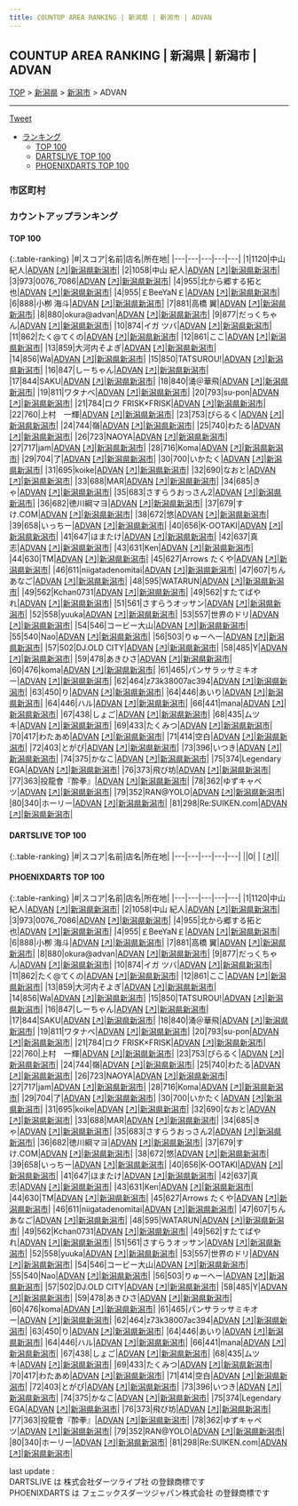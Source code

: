 ```yaml
---
title: COUNTUP AREA RANKING | 新潟県 | 新潟市 | ADVAN
---
```

## COUNTUP AREA RANKING | 新潟県 | 新潟市 | ADVAN

[TOP](/darts/rank/) > [新潟県](/darts/rank/新潟県/) > [新潟市](/darts/rank/新潟県/新潟市/) > ADVAN

___

<a href="https://twitter.com/share?ref_src=twsrc%5Etfw" data-text="COUNTUP AREA RANKING | 新潟県新潟市ADVAN" class="twitter-share-button" data-hashtags="DARTSLIVE,PHOENIXDARTS,darts,ダーツ" data-show-count="false">Tweet</a>

* [ランキング](#カウントアップランキング)
    * [TOP 100](#top-100)
    * [DARTSLIVE TOP 100](#dartslive-top-100)
    * [PHOENIXDARTS TOP 100](#phoenixdarts-top-100)

### 市区町村

<ul>

</ul>

### カウントアップランキング

#### TOP 100



{:.table-ranking}
|#|スコア|名前|店名|所在地|
|---|---|---|---|---|
|1|1120|<span class="rank-name-pd">中山　紀人</span>|<a href="/darts/rank/shops/83008.html">ADVAN</a> <a href="https://vs.phoenixdarts.com/jp/shop/shopDetailInfo/s_83008?s_seq=83008">[↗]</a>|<a href="/darts/rank/新潟県/新潟市">新潟県新潟市</a>|
|2|1058|<span class="rank-name-pd">中山 紀人</span>|<a href="/darts/rank/shops/83008.html">ADVAN</a> <a href="https://vs.phoenixdarts.com/jp/shop/shopDetailInfo/s_83008?s_seq=83008">[↗]</a>|<a href="/darts/rank/新潟県/新潟市">新潟県新潟市</a>|
|3|973|<span class="rank-name-pd">0076_7086</span>|<a href="/darts/rank/shops/83008.html">ADVAN</a> <a href="https://vs.phoenixdarts.com/jp/shop/shopDetailInfo/s_83008?s_seq=83008">[↗]</a>|<a href="/darts/rank/新潟県/新潟市">新潟県新潟市</a>|
|4|955|<span class="rank-name-pd">北から郷する拓と也</span>|<a href="/darts/rank/shops/83008.html">ADVAN</a> <a href="https://vs.phoenixdarts.com/jp/shop/shopDetailInfo/s_83008?s_seq=83008">[↗]</a>|<a href="/darts/rank/新潟県/新潟市">新潟県新潟市</a>|
|4|955|<span class="rank-name-pd">￡BeeYaN￡</span>|<a href="/darts/rank/shops/83008.html">ADVAN</a> <a href="https://vs.phoenixdarts.com/jp/shop/shopDetailInfo/s_83008?s_seq=83008">[↗]</a>|<a href="/darts/rank/新潟県/新潟市">新潟県新潟市</a>|
|6|888|<span class="rank-name-pd">小栁 海斗</span>|<a href="/darts/rank/shops/83008.html">ADVAN</a> <a href="https://vs.phoenixdarts.com/jp/shop/shopDetailInfo/s_83008?s_seq=83008">[↗]</a>|<a href="/darts/rank/新潟県/新潟市">新潟県新潟市</a>|
|7|881|<span class="rank-name-pd">高橋 翼</span>|<a href="/darts/rank/shops/83008.html">ADVAN</a> <a href="https://vs.phoenixdarts.com/jp/shop/shopDetailInfo/s_83008?s_seq=83008">[↗]</a>|<a href="/darts/rank/新潟県/新潟市">新潟県新潟市</a>|
|8|880|<span class="rank-name-pd">okura@advan</span>|<a href="/darts/rank/shops/83008.html">ADVAN</a> <a href="https://vs.phoenixdarts.com/jp/shop/shopDetailInfo/s_83008?s_seq=83008">[↗]</a>|<a href="/darts/rank/新潟県/新潟市">新潟県新潟市</a>|
|9|877|<span class="rank-name-pd">だっくちゃん</span>|<a href="/darts/rank/shops/83008.html">ADVAN</a> <a href="https://vs.phoenixdarts.com/jp/shop/shopDetailInfo/s_83008?s_seq=83008">[↗]</a>|<a href="/darts/rank/新潟県/新潟市">新潟県新潟市</a>|
|10|874|<span class="rank-name-pd">イガ ツバ</span>|<a href="/darts/rank/shops/83008.html">ADVAN</a> <a href="https://vs.phoenixdarts.com/jp/shop/shopDetailInfo/s_83008?s_seq=83008">[↗]</a>|<a href="/darts/rank/新潟県/新潟市">新潟県新潟市</a>|
|11|862|<span class="rank-name-pd">たく@てくの</span>|<a href="/darts/rank/shops/83008.html">ADVAN</a> <a href="https://vs.phoenixdarts.com/jp/shop/shopDetailInfo/s_83008?s_seq=83008">[↗]</a>|<a href="/darts/rank/新潟県/新潟市">新潟県新潟市</a>|
|12|861|<span class="rank-name-pd">ここ</span>|<a href="/darts/rank/shops/83008.html">ADVAN</a> <a href="https://vs.phoenixdarts.com/jp/shop/shopDetailInfo/s_83008?s_seq=83008">[↗]</a>|<a href="/darts/rank/新潟県/新潟市">新潟県新潟市</a>|
|13|859|<span class="rank-name-pd">大河内そよぎ</span>|<a href="/darts/rank/shops/83008.html">ADVAN</a> <a href="https://vs.phoenixdarts.com/jp/shop/shopDetailInfo/s_83008?s_seq=83008">[↗]</a>|<a href="/darts/rank/新潟県/新潟市">新潟県新潟市</a>|
|14|856|<span class="rank-name-pd">Wa</span>|<a href="/darts/rank/shops/83008.html">ADVAN</a> <a href="https://vs.phoenixdarts.com/jp/shop/shopDetailInfo/s_83008?s_seq=83008">[↗]</a>|<a href="/darts/rank/新潟県/新潟市">新潟県新潟市</a>|
|15|850|<span class="rank-name-pd">TATSUROU!</span>|<a href="/darts/rank/shops/83008.html">ADVAN</a> <a href="https://vs.phoenixdarts.com/jp/shop/shopDetailInfo/s_83008?s_seq=83008">[↗]</a>|<a href="/darts/rank/新潟県/新潟市">新潟県新潟市</a>|
|16|847|<span class="rank-name-pd">しーちゃん</span>|<a href="/darts/rank/shops/83008.html">ADVAN</a> <a href="https://vs.phoenixdarts.com/jp/shop/shopDetailInfo/s_83008?s_seq=83008">[↗]</a>|<a href="/darts/rank/新潟県/新潟市">新潟県新潟市</a>|
|17|844|<span class="rank-name-pd">SAKU</span>|<a href="/darts/rank/shops/83008.html">ADVAN</a> <a href="https://vs.phoenixdarts.com/jp/shop/shopDetailInfo/s_83008?s_seq=83008">[↗]</a>|<a href="/darts/rank/新潟県/新潟市">新潟県新潟市</a>|
|18|840|<span class="rank-name-pd">涌＠華飛</span>|<a href="/darts/rank/shops/83008.html">ADVAN</a> <a href="https://vs.phoenixdarts.com/jp/shop/shopDetailInfo/s_83008?s_seq=83008">[↗]</a>|<a href="/darts/rank/新潟県/新潟市">新潟県新潟市</a>|
|19|811|<span class="rank-name-pd">ワタナベ</span>|<a href="/darts/rank/shops/83008.html">ADVAN</a> <a href="https://vs.phoenixdarts.com/jp/shop/shopDetailInfo/s_83008?s_seq=83008">[↗]</a>|<a href="/darts/rank/新潟県/新潟市">新潟県新潟市</a>|
|20|793|<span class="rank-name-pd">su-pon</span>|<a href="/darts/rank/shops/83008.html">ADVAN</a> <a href="https://vs.phoenixdarts.com/jp/shop/shopDetailInfo/s_83008?s_seq=83008">[↗]</a>|<a href="/darts/rank/新潟県/新潟市">新潟県新潟市</a>|
|21|784|<span class="rank-name-pd">ロク FRISK×FRISK</span>|<a href="/darts/rank/shops/83008.html">ADVAN</a> <a href="https://vs.phoenixdarts.com/jp/shop/shopDetailInfo/s_83008?s_seq=83008">[↗]</a>|<a href="/darts/rank/新潟県/新潟市">新潟県新潟市</a>|
|22|760|<span class="rank-name-pd">上村　一輝</span>|<a href="/darts/rank/shops/83008.html">ADVAN</a> <a href="https://vs.phoenixdarts.com/jp/shop/shopDetailInfo/s_83008?s_seq=83008">[↗]</a>|<a href="/darts/rank/新潟県/新潟市">新潟県新潟市</a>|
|23|753|<span class="rank-name-pd">ぴらるく</span>|<a href="/darts/rank/shops/83008.html">ADVAN</a> <a href="https://vs.phoenixdarts.com/jp/shop/shopDetailInfo/s_83008?s_seq=83008">[↗]</a>|<a href="/darts/rank/新潟県/新潟市">新潟県新潟市</a>|
|24|744|<span class="rank-name-pd">嶺</span>|<a href="/darts/rank/shops/83008.html">ADVAN</a> <a href="https://vs.phoenixdarts.com/jp/shop/shopDetailInfo/s_83008?s_seq=83008">[↗]</a>|<a href="/darts/rank/新潟県/新潟市">新潟県新潟市</a>|
|25|740|<span class="rank-name-pd">わたる</span>|<a href="/darts/rank/shops/83008.html">ADVAN</a> <a href="https://vs.phoenixdarts.com/jp/shop/shopDetailInfo/s_83008?s_seq=83008">[↗]</a>|<a href="/darts/rank/新潟県/新潟市">新潟県新潟市</a>|
|26|723|<span class="rank-name-pd">NAOYA</span>|<a href="/darts/rank/shops/83008.html">ADVAN</a> <a href="https://vs.phoenixdarts.com/jp/shop/shopDetailInfo/s_83008?s_seq=83008">[↗]</a>|<a href="/darts/rank/新潟県/新潟市">新潟県新潟市</a>|
|27|717|<span class="rank-name-pd">jam</span>|<a href="/darts/rank/shops/83008.html">ADVAN</a> <a href="https://vs.phoenixdarts.com/jp/shop/shopDetailInfo/s_83008?s_seq=83008">[↗]</a>|<a href="/darts/rank/新潟県/新潟市">新潟県新潟市</a>|
|28|716|<span class="rank-name-pd">Koma</span>|<a href="/darts/rank/shops/83008.html">ADVAN</a> <a href="https://vs.phoenixdarts.com/jp/shop/shopDetailInfo/s_83008?s_seq=83008">[↗]</a>|<a href="/darts/rank/新潟県/新潟市">新潟県新潟市</a>|
|29|704|<span class="rank-name-pd">了</span>|<a href="/darts/rank/shops/83008.html">ADVAN</a> <a href="https://vs.phoenixdarts.com/jp/shop/shopDetailInfo/s_83008?s_seq=83008">[↗]</a>|<a href="/darts/rank/新潟県/新潟市">新潟県新潟市</a>|
|30|700|<span class="rank-name-pd">いかたく</span>|<a href="/darts/rank/shops/83008.html">ADVAN</a> <a href="https://vs.phoenixdarts.com/jp/shop/shopDetailInfo/s_83008?s_seq=83008">[↗]</a>|<a href="/darts/rank/新潟県/新潟市">新潟県新潟市</a>|
|31|695|<span class="rank-name-pd">koike</span>|<a href="/darts/rank/shops/83008.html">ADVAN</a> <a href="https://vs.phoenixdarts.com/jp/shop/shopDetailInfo/s_83008?s_seq=83008">[↗]</a>|<a href="/darts/rank/新潟県/新潟市">新潟県新潟市</a>|
|32|690|<span class="rank-name-pd">なおと</span>|<a href="/darts/rank/shops/83008.html">ADVAN</a> <a href="https://vs.phoenixdarts.com/jp/shop/shopDetailInfo/s_83008?s_seq=83008">[↗]</a>|<a href="/darts/rank/新潟県/新潟市">新潟県新潟市</a>|
|33|688|<span class="rank-name-pd">MAR</span>|<a href="/darts/rank/shops/83008.html">ADVAN</a> <a href="https://vs.phoenixdarts.com/jp/shop/shopDetailInfo/s_83008?s_seq=83008">[↗]</a>|<a href="/darts/rank/新潟県/新潟市">新潟県新潟市</a>|
|34|685|<span class="rank-name-pd">きゃ</span>|<a href="/darts/rank/shops/83008.html">ADVAN</a> <a href="https://vs.phoenixdarts.com/jp/shop/shopDetailInfo/s_83008?s_seq=83008">[↗]</a>|<a href="/darts/rank/新潟県/新潟市">新潟県新潟市</a>|
|35|683|<span class="rank-name-pd">さすらうおっさん2</span>|<a href="/darts/rank/shops/83008.html">ADVAN</a> <a href="https://vs.phoenixdarts.com/jp/shop/shopDetailInfo/s_83008?s_seq=83008">[↗]</a>|<a href="/darts/rank/新潟県/新潟市">新潟県新潟市</a>|
|36|682|<span class="rank-name-pd">徳川綱マヨ</span>|<a href="/darts/rank/shops/83008.html">ADVAN</a> <a href="https://vs.phoenixdarts.com/jp/shop/shopDetailInfo/s_83008?s_seq=83008">[↗]</a>|<a href="/darts/rank/新潟県/新潟市">新潟県新潟市</a>|
|37|679|<span class="rank-name-pd">すけ.COM</span>|<a href="/darts/rank/shops/83008.html">ADVAN</a> <a href="https://vs.phoenixdarts.com/jp/shop/shopDetailInfo/s_83008?s_seq=83008">[↗]</a>|<a href="/darts/rank/新潟県/新潟市">新潟県新潟市</a>|
|38|672|<span class="rank-name-pd">悠</span>|<a href="/darts/rank/shops/83008.html">ADVAN</a> <a href="https://vs.phoenixdarts.com/jp/shop/shopDetailInfo/s_83008?s_seq=83008">[↗]</a>|<a href="/darts/rank/新潟県/新潟市">新潟県新潟市</a>|
|39|658|<span class="rank-name-pd">いっちー</span>|<a href="/darts/rank/shops/83008.html">ADVAN</a> <a href="https://vs.phoenixdarts.com/jp/shop/shopDetailInfo/s_83008?s_seq=83008">[↗]</a>|<a href="/darts/rank/新潟県/新潟市">新潟県新潟市</a>|
|40|656|<span class="rank-name-pd">K-OOTAKI</span>|<a href="/darts/rank/shops/83008.html">ADVAN</a> <a href="https://vs.phoenixdarts.com/jp/shop/shopDetailInfo/s_83008?s_seq=83008">[↗]</a>|<a href="/darts/rank/新潟県/新潟市">新潟県新潟市</a>|
|41|647|<span class="rank-name-pd">ほまたけ</span>|<a href="/darts/rank/shops/83008.html">ADVAN</a> <a href="https://vs.phoenixdarts.com/jp/shop/shopDetailInfo/s_83008?s_seq=83008">[↗]</a>|<a href="/darts/rank/新潟県/新潟市">新潟県新潟市</a>|
|42|637|<span class="rank-name-pd">真志</span>|<a href="/darts/rank/shops/83008.html">ADVAN</a> <a href="https://vs.phoenixdarts.com/jp/shop/shopDetailInfo/s_83008?s_seq=83008">[↗]</a>|<a href="/darts/rank/新潟県/新潟市">新潟県新潟市</a>|
|43|631|<span class="rank-name-pd">Ken</span>|<a href="/darts/rank/shops/83008.html">ADVAN</a> <a href="https://vs.phoenixdarts.com/jp/shop/shopDetailInfo/s_83008?s_seq=83008">[↗]</a>|<a href="/darts/rank/新潟県/新潟市">新潟県新潟市</a>|
|44|630|<span class="rank-name-pd">TM</span>|<a href="/darts/rank/shops/83008.html">ADVAN</a> <a href="https://vs.phoenixdarts.com/jp/shop/shopDetailInfo/s_83008?s_seq=83008">[↗]</a>|<a href="/darts/rank/新潟県/新潟市">新潟県新潟市</a>|
|45|627|<span class="rank-name-pd">Arrows たくや</span>|<a href="/darts/rank/shops/83008.html">ADVAN</a> <a href="https://vs.phoenixdarts.com/jp/shop/shopDetailInfo/s_83008?s_seq=83008">[↗]</a>|<a href="/darts/rank/新潟県/新潟市">新潟県新潟市</a>|
|46|611|<span class="rank-name-pd">niigatadenomitai</span>|<a href="/darts/rank/shops/83008.html">ADVAN</a> <a href="https://vs.phoenixdarts.com/jp/shop/shopDetailInfo/s_83008?s_seq=83008">[↗]</a>|<a href="/darts/rank/新潟県/新潟市">新潟県新潟市</a>|
|47|607|<span class="rank-name-pd">ちんあなご</span>|<a href="/darts/rank/shops/83008.html">ADVAN</a> <a href="https://vs.phoenixdarts.com/jp/shop/shopDetailInfo/s_83008?s_seq=83008">[↗]</a>|<a href="/darts/rank/新潟県/新潟市">新潟県新潟市</a>|
|48|595|<span class="rank-name-pd">WATARUN</span>|<a href="/darts/rank/shops/83008.html">ADVAN</a> <a href="https://vs.phoenixdarts.com/jp/shop/shopDetailInfo/s_83008?s_seq=83008">[↗]</a>|<a href="/darts/rank/新潟県/新潟市">新潟県新潟市</a>|
|49|562|<span class="rank-name-pd">Kchan0731</span>|<a href="/darts/rank/shops/83008.html">ADVAN</a> <a href="https://vs.phoenixdarts.com/jp/shop/shopDetailInfo/s_83008?s_seq=83008">[↗]</a>|<a href="/darts/rank/新潟県/新潟市">新潟県新潟市</a>|
|49|562|<span class="rank-name-pd">すたてばやれ</span>|<a href="/darts/rank/shops/83008.html">ADVAN</a> <a href="https://vs.phoenixdarts.com/jp/shop/shopDetailInfo/s_83008?s_seq=83008">[↗]</a>|<a href="/darts/rank/新潟県/新潟市">新潟県新潟市</a>|
|51|561|<span class="rank-name-pd">さすらうオッサン</span>|<a href="/darts/rank/shops/83008.html">ADVAN</a> <a href="https://vs.phoenixdarts.com/jp/shop/shopDetailInfo/s_83008?s_seq=83008">[↗]</a>|<a href="/darts/rank/新潟県/新潟市">新潟県新潟市</a>|
|52|558|<span class="rank-name-pd">yuuka</span>|<a href="/darts/rank/shops/83008.html">ADVAN</a> <a href="https://vs.phoenixdarts.com/jp/shop/shopDetailInfo/s_83008?s_seq=83008">[↗]</a>|<a href="/darts/rank/新潟県/新潟市">新潟県新潟市</a>|
|53|557|<span class="rank-name-pd">世界のドリ</span>|<a href="/darts/rank/shops/83008.html">ADVAN</a> <a href="https://vs.phoenixdarts.com/jp/shop/shopDetailInfo/s_83008?s_seq=83008">[↗]</a>|<a href="/darts/rank/新潟県/新潟市">新潟県新潟市</a>|
|54|546|<span class="rank-name-pd">コービー大山</span>|<a href="/darts/rank/shops/83008.html">ADVAN</a> <a href="https://vs.phoenixdarts.com/jp/shop/shopDetailInfo/s_83008?s_seq=83008">[↗]</a>|<a href="/darts/rank/新潟県/新潟市">新潟県新潟市</a>|
|55|540|<span class="rank-name-pd">Nao</span>|<a href="/darts/rank/shops/83008.html">ADVAN</a> <a href="https://vs.phoenixdarts.com/jp/shop/shopDetailInfo/s_83008?s_seq=83008">[↗]</a>|<a href="/darts/rank/新潟県/新潟市">新潟県新潟市</a>|
|56|503|<span class="rank-name-pd">りゅーへー</span>|<a href="/darts/rank/shops/83008.html">ADVAN</a> <a href="https://vs.phoenixdarts.com/jp/shop/shopDetailInfo/s_83008?s_seq=83008">[↗]</a>|<a href="/darts/rank/新潟県/新潟市">新潟県新潟市</a>|
|57|502|<span class="rank-name-pd">DJ.OLD CITY</span>|<a href="/darts/rank/shops/83008.html">ADVAN</a> <a href="https://vs.phoenixdarts.com/jp/shop/shopDetailInfo/s_83008?s_seq=83008">[↗]</a>|<a href="/darts/rank/新潟県/新潟市">新潟県新潟市</a>|
|58|485|<span class="rank-name-pd">Y</span>|<a href="/darts/rank/shops/83008.html">ADVAN</a> <a href="https://vs.phoenixdarts.com/jp/shop/shopDetailInfo/s_83008?s_seq=83008">[↗]</a>|<a href="/darts/rank/新潟県/新潟市">新潟県新潟市</a>|
|59|478|<span class="rank-name-pd">あきひさ</span>|<a href="/darts/rank/shops/83008.html">ADVAN</a> <a href="https://vs.phoenixdarts.com/jp/shop/shopDetailInfo/s_83008?s_seq=83008">[↗]</a>|<a href="/darts/rank/新潟県/新潟市">新潟県新潟市</a>|
|60|476|<span class="rank-name-pd">koma</span>|<a href="/darts/rank/shops/83008.html">ADVAN</a> <a href="https://vs.phoenixdarts.com/jp/shop/shopDetailInfo/s_83008?s_seq=83008">[↗]</a>|<a href="/darts/rank/新潟県/新潟市">新潟県新潟市</a>|
|61|465|<span class="rank-name-pd">パンサラッサミキオー</span>|<a href="/darts/rank/shops/83008.html">ADVAN</a> <a href="https://vs.phoenixdarts.com/jp/shop/shopDetailInfo/s_83008?s_seq=83008">[↗]</a>|<a href="/darts/rank/新潟県/新潟市">新潟県新潟市</a>|
|62|464|<span class="rank-name-pd">z73k38007ac394</span>|<a href="/darts/rank/shops/83008.html">ADVAN</a> <a href="https://vs.phoenixdarts.com/jp/shop/shopDetailInfo/s_83008?s_seq=83008">[↗]</a>|<a href="/darts/rank/新潟県/新潟市">新潟県新潟市</a>|
|63|450|<span class="rank-name-pd">り</span>|<a href="/darts/rank/shops/83008.html">ADVAN</a> <a href="https://vs.phoenixdarts.com/jp/shop/shopDetailInfo/s_83008?s_seq=83008">[↗]</a>|<a href="/darts/rank/新潟県/新潟市">新潟県新潟市</a>|
|64|446|<span class="rank-name-pd">あいり</span>|<a href="/darts/rank/shops/83008.html">ADVAN</a> <a href="https://vs.phoenixdarts.com/jp/shop/shopDetailInfo/s_83008?s_seq=83008">[↗]</a>|<a href="/darts/rank/新潟県/新潟市">新潟県新潟市</a>|
|64|446|<span class="rank-name-pd">ハル</span>|<a href="/darts/rank/shops/83008.html">ADVAN</a> <a href="https://vs.phoenixdarts.com/jp/shop/shopDetailInfo/s_83008?s_seq=83008">[↗]</a>|<a href="/darts/rank/新潟県/新潟市">新潟県新潟市</a>|
|66|441|<span class="rank-name-pd">mana</span>|<a href="/darts/rank/shops/83008.html">ADVAN</a> <a href="https://vs.phoenixdarts.com/jp/shop/shopDetailInfo/s_83008?s_seq=83008">[↗]</a>|<a href="/darts/rank/新潟県/新潟市">新潟県新潟市</a>|
|67|438|<span class="rank-name-pd">しょご</span>|<a href="/darts/rank/shops/83008.html">ADVAN</a> <a href="https://vs.phoenixdarts.com/jp/shop/shopDetailInfo/s_83008?s_seq=83008">[↗]</a>|<a href="/darts/rank/新潟県/新潟市">新潟県新潟市</a>|
|68|435|<span class="rank-name-pd">ムツキ</span>|<a href="/darts/rank/shops/83008.html">ADVAN</a> <a href="https://vs.phoenixdarts.com/jp/shop/shopDetailInfo/s_83008?s_seq=83008">[↗]</a>|<a href="/darts/rank/新潟県/新潟市">新潟県新潟市</a>|
|69|433|<span class="rank-name-pd">たくみつ</span>|<a href="/darts/rank/shops/83008.html">ADVAN</a> <a href="https://vs.phoenixdarts.com/jp/shop/shopDetailInfo/s_83008?s_seq=83008">[↗]</a>|<a href="/darts/rank/新潟県/新潟市">新潟県新潟市</a>|
|70|417|<span class="rank-name-pd">わたあめ</span>|<a href="/darts/rank/shops/83008.html">ADVAN</a> <a href="https://vs.phoenixdarts.com/jp/shop/shopDetailInfo/s_83008?s_seq=83008">[↗]</a>|<a href="/darts/rank/新潟県/新潟市">新潟県新潟市</a>|
|71|414|<span class="rank-name-pd">空白</span>|<a href="/darts/rank/shops/83008.html">ADVAN</a> <a href="https://vs.phoenixdarts.com/jp/shop/shopDetailInfo/s_83008?s_seq=83008">[↗]</a>|<a href="/darts/rank/新潟県/新潟市">新潟県新潟市</a>|
|72|403|<span class="rank-name-pd">とがぴ</span>|<a href="/darts/rank/shops/83008.html">ADVAN</a> <a href="https://vs.phoenixdarts.com/jp/shop/shopDetailInfo/s_83008?s_seq=83008">[↗]</a>|<a href="/darts/rank/新潟県/新潟市">新潟県新潟市</a>|
|73|396|<span class="rank-name-pd">いつき</span>|<a href="/darts/rank/shops/83008.html">ADVAN</a> <a href="https://vs.phoenixdarts.com/jp/shop/shopDetailInfo/s_83008?s_seq=83008">[↗]</a>|<a href="/darts/rank/新潟県/新潟市">新潟県新潟市</a>|
|74|375|<span class="rank-name-pd">かなこ</span>|<a href="/darts/rank/shops/83008.html">ADVAN</a> <a href="https://vs.phoenixdarts.com/jp/shop/shopDetailInfo/s_83008?s_seq=83008">[↗]</a>|<a href="/darts/rank/新潟県/新潟市">新潟県新潟市</a>|
|75|374|<span class="rank-name-pd">Legendary EGA</span>|<a href="/darts/rank/shops/83008.html">ADVAN</a> <a href="https://vs.phoenixdarts.com/jp/shop/shopDetailInfo/s_83008?s_seq=83008">[↗]</a>|<a href="/darts/rank/新潟県/新潟市">新潟県新潟市</a>|
|76|373|<span class="rank-name-pd">飛び坊</span>|<a href="/darts/rank/shops/83008.html">ADVAN</a> <a href="https://vs.phoenixdarts.com/jp/shop/shopDetailInfo/s_83008?s_seq=83008">[↗]</a>|<a href="/darts/rank/新潟県/新潟市">新潟県新潟市</a>|
|77|363|<span class="rank-name-pd">投龍會『酔拳』</span>|<a href="/darts/rank/shops/83008.html">ADVAN</a> <a href="https://vs.phoenixdarts.com/jp/shop/shopDetailInfo/s_83008?s_seq=83008">[↗]</a>|<a href="/darts/rank/新潟県/新潟市">新潟県新潟市</a>|
|78|362|<span class="rank-name-pd">ゆずキャベツ</span>|<a href="/darts/rank/shops/83008.html">ADVAN</a> <a href="https://vs.phoenixdarts.com/jp/shop/shopDetailInfo/s_83008?s_seq=83008">[↗]</a>|<a href="/darts/rank/新潟県/新潟市">新潟県新潟市</a>|
|79|352|<span class="rank-name-pd">RAN@YOLO</span>|<a href="/darts/rank/shops/83008.html">ADVAN</a> <a href="https://vs.phoenixdarts.com/jp/shop/shopDetailInfo/s_83008?s_seq=83008">[↗]</a>|<a href="/darts/rank/新潟県/新潟市">新潟県新潟市</a>|
|80|340|<span class="rank-name-pd">ホーリー</span>|<a href="/darts/rank/shops/83008.html">ADVAN</a> <a href="https://vs.phoenixdarts.com/jp/shop/shopDetailInfo/s_83008?s_seq=83008">[↗]</a>|<a href="/darts/rank/新潟県/新潟市">新潟県新潟市</a>|
|81|298|<span class="rank-name-pd">Re:SUIKEN.com</span>|<a href="/darts/rank/shops/83008.html">ADVAN</a> <a href="https://vs.phoenixdarts.com/jp/shop/shopDetailInfo/s_83008?s_seq=83008">[↗]</a>|<a href="/darts/rank/新潟県/新潟市">新潟県新潟市</a>|


#### DARTSLIVE TOP 100



{:.table-ranking}
|#|スコア|名前|店名|所在地|
|---|---|---|---|---|
||0|<span class="rank-name-dl"> </span>|<a href="/darts/rank/shops/.html"></a> <a href="">[↗]</a>|<a href="/darts/rank//"></a>|


#### PHOENIXDARTS TOP 100



{:.table-ranking}
|#|スコア|名前|店名|所在地|
|---|---|---|---|---|
|1|1120|<span class="rank-name-pd">中山　紀人</span>|<a href="/darts/rank/shops/83008.html">ADVAN</a> <a href="https://vs.phoenixdarts.com/jp/shop/shopDetailInfo/s_83008?s_seq=83008">[↗]</a>|<a href="/darts/rank/新潟県/新潟市">新潟県新潟市</a>|
|2|1058|<span class="rank-name-pd">中山 紀人</span>|<a href="/darts/rank/shops/83008.html">ADVAN</a> <a href="https://vs.phoenixdarts.com/jp/shop/shopDetailInfo/s_83008?s_seq=83008">[↗]</a>|<a href="/darts/rank/新潟県/新潟市">新潟県新潟市</a>|
|3|973|<span class="rank-name-pd">0076_7086</span>|<a href="/darts/rank/shops/83008.html">ADVAN</a> <a href="https://vs.phoenixdarts.com/jp/shop/shopDetailInfo/s_83008?s_seq=83008">[↗]</a>|<a href="/darts/rank/新潟県/新潟市">新潟県新潟市</a>|
|4|955|<span class="rank-name-pd">北から郷する拓と也</span>|<a href="/darts/rank/shops/83008.html">ADVAN</a> <a href="https://vs.phoenixdarts.com/jp/shop/shopDetailInfo/s_83008?s_seq=83008">[↗]</a>|<a href="/darts/rank/新潟県/新潟市">新潟県新潟市</a>|
|4|955|<span class="rank-name-pd">￡BeeYaN￡</span>|<a href="/darts/rank/shops/83008.html">ADVAN</a> <a href="https://vs.phoenixdarts.com/jp/shop/shopDetailInfo/s_83008?s_seq=83008">[↗]</a>|<a href="/darts/rank/新潟県/新潟市">新潟県新潟市</a>|
|6|888|<span class="rank-name-pd">小栁 海斗</span>|<a href="/darts/rank/shops/83008.html">ADVAN</a> <a href="https://vs.phoenixdarts.com/jp/shop/shopDetailInfo/s_83008?s_seq=83008">[↗]</a>|<a href="/darts/rank/新潟県/新潟市">新潟県新潟市</a>|
|7|881|<span class="rank-name-pd">高橋 翼</span>|<a href="/darts/rank/shops/83008.html">ADVAN</a> <a href="https://vs.phoenixdarts.com/jp/shop/shopDetailInfo/s_83008?s_seq=83008">[↗]</a>|<a href="/darts/rank/新潟県/新潟市">新潟県新潟市</a>|
|8|880|<span class="rank-name-pd">okura@advan</span>|<a href="/darts/rank/shops/83008.html">ADVAN</a> <a href="https://vs.phoenixdarts.com/jp/shop/shopDetailInfo/s_83008?s_seq=83008">[↗]</a>|<a href="/darts/rank/新潟県/新潟市">新潟県新潟市</a>|
|9|877|<span class="rank-name-pd">だっくちゃん</span>|<a href="/darts/rank/shops/83008.html">ADVAN</a> <a href="https://vs.phoenixdarts.com/jp/shop/shopDetailInfo/s_83008?s_seq=83008">[↗]</a>|<a href="/darts/rank/新潟県/新潟市">新潟県新潟市</a>|
|10|874|<span class="rank-name-pd">イガ ツバ</span>|<a href="/darts/rank/shops/83008.html">ADVAN</a> <a href="https://vs.phoenixdarts.com/jp/shop/shopDetailInfo/s_83008?s_seq=83008">[↗]</a>|<a href="/darts/rank/新潟県/新潟市">新潟県新潟市</a>|
|11|862|<span class="rank-name-pd">たく@てくの</span>|<a href="/darts/rank/shops/83008.html">ADVAN</a> <a href="https://vs.phoenixdarts.com/jp/shop/shopDetailInfo/s_83008?s_seq=83008">[↗]</a>|<a href="/darts/rank/新潟県/新潟市">新潟県新潟市</a>|
|12|861|<span class="rank-name-pd">ここ</span>|<a href="/darts/rank/shops/83008.html">ADVAN</a> <a href="https://vs.phoenixdarts.com/jp/shop/shopDetailInfo/s_83008?s_seq=83008">[↗]</a>|<a href="/darts/rank/新潟県/新潟市">新潟県新潟市</a>|
|13|859|<span class="rank-name-pd">大河内そよぎ</span>|<a href="/darts/rank/shops/83008.html">ADVAN</a> <a href="https://vs.phoenixdarts.com/jp/shop/shopDetailInfo/s_83008?s_seq=83008">[↗]</a>|<a href="/darts/rank/新潟県/新潟市">新潟県新潟市</a>|
|14|856|<span class="rank-name-pd">Wa</span>|<a href="/darts/rank/shops/83008.html">ADVAN</a> <a href="https://vs.phoenixdarts.com/jp/shop/shopDetailInfo/s_83008?s_seq=83008">[↗]</a>|<a href="/darts/rank/新潟県/新潟市">新潟県新潟市</a>|
|15|850|<span class="rank-name-pd">TATSUROU!</span>|<a href="/darts/rank/shops/83008.html">ADVAN</a> <a href="https://vs.phoenixdarts.com/jp/shop/shopDetailInfo/s_83008?s_seq=83008">[↗]</a>|<a href="/darts/rank/新潟県/新潟市">新潟県新潟市</a>|
|16|847|<span class="rank-name-pd">しーちゃん</span>|<a href="/darts/rank/shops/83008.html">ADVAN</a> <a href="https://vs.phoenixdarts.com/jp/shop/shopDetailInfo/s_83008?s_seq=83008">[↗]</a>|<a href="/darts/rank/新潟県/新潟市">新潟県新潟市</a>|
|17|844|<span class="rank-name-pd">SAKU</span>|<a href="/darts/rank/shops/83008.html">ADVAN</a> <a href="https://vs.phoenixdarts.com/jp/shop/shopDetailInfo/s_83008?s_seq=83008">[↗]</a>|<a href="/darts/rank/新潟県/新潟市">新潟県新潟市</a>|
|18|840|<span class="rank-name-pd">涌＠華飛</span>|<a href="/darts/rank/shops/83008.html">ADVAN</a> <a href="https://vs.phoenixdarts.com/jp/shop/shopDetailInfo/s_83008?s_seq=83008">[↗]</a>|<a href="/darts/rank/新潟県/新潟市">新潟県新潟市</a>|
|19|811|<span class="rank-name-pd">ワタナベ</span>|<a href="/darts/rank/shops/83008.html">ADVAN</a> <a href="https://vs.phoenixdarts.com/jp/shop/shopDetailInfo/s_83008?s_seq=83008">[↗]</a>|<a href="/darts/rank/新潟県/新潟市">新潟県新潟市</a>|
|20|793|<span class="rank-name-pd">su-pon</span>|<a href="/darts/rank/shops/83008.html">ADVAN</a> <a href="https://vs.phoenixdarts.com/jp/shop/shopDetailInfo/s_83008?s_seq=83008">[↗]</a>|<a href="/darts/rank/新潟県/新潟市">新潟県新潟市</a>|
|21|784|<span class="rank-name-pd">ロク FRISK×FRISK</span>|<a href="/darts/rank/shops/83008.html">ADVAN</a> <a href="https://vs.phoenixdarts.com/jp/shop/shopDetailInfo/s_83008?s_seq=83008">[↗]</a>|<a href="/darts/rank/新潟県/新潟市">新潟県新潟市</a>|
|22|760|<span class="rank-name-pd">上村　一輝</span>|<a href="/darts/rank/shops/83008.html">ADVAN</a> <a href="https://vs.phoenixdarts.com/jp/shop/shopDetailInfo/s_83008?s_seq=83008">[↗]</a>|<a href="/darts/rank/新潟県/新潟市">新潟県新潟市</a>|
|23|753|<span class="rank-name-pd">ぴらるく</span>|<a href="/darts/rank/shops/83008.html">ADVAN</a> <a href="https://vs.phoenixdarts.com/jp/shop/shopDetailInfo/s_83008?s_seq=83008">[↗]</a>|<a href="/darts/rank/新潟県/新潟市">新潟県新潟市</a>|
|24|744|<span class="rank-name-pd">嶺</span>|<a href="/darts/rank/shops/83008.html">ADVAN</a> <a href="https://vs.phoenixdarts.com/jp/shop/shopDetailInfo/s_83008?s_seq=83008">[↗]</a>|<a href="/darts/rank/新潟県/新潟市">新潟県新潟市</a>|
|25|740|<span class="rank-name-pd">わたる</span>|<a href="/darts/rank/shops/83008.html">ADVAN</a> <a href="https://vs.phoenixdarts.com/jp/shop/shopDetailInfo/s_83008?s_seq=83008">[↗]</a>|<a href="/darts/rank/新潟県/新潟市">新潟県新潟市</a>|
|26|723|<span class="rank-name-pd">NAOYA</span>|<a href="/darts/rank/shops/83008.html">ADVAN</a> <a href="https://vs.phoenixdarts.com/jp/shop/shopDetailInfo/s_83008?s_seq=83008">[↗]</a>|<a href="/darts/rank/新潟県/新潟市">新潟県新潟市</a>|
|27|717|<span class="rank-name-pd">jam</span>|<a href="/darts/rank/shops/83008.html">ADVAN</a> <a href="https://vs.phoenixdarts.com/jp/shop/shopDetailInfo/s_83008?s_seq=83008">[↗]</a>|<a href="/darts/rank/新潟県/新潟市">新潟県新潟市</a>|
|28|716|<span class="rank-name-pd">Koma</span>|<a href="/darts/rank/shops/83008.html">ADVAN</a> <a href="https://vs.phoenixdarts.com/jp/shop/shopDetailInfo/s_83008?s_seq=83008">[↗]</a>|<a href="/darts/rank/新潟県/新潟市">新潟県新潟市</a>|
|29|704|<span class="rank-name-pd">了</span>|<a href="/darts/rank/shops/83008.html">ADVAN</a> <a href="https://vs.phoenixdarts.com/jp/shop/shopDetailInfo/s_83008?s_seq=83008">[↗]</a>|<a href="/darts/rank/新潟県/新潟市">新潟県新潟市</a>|
|30|700|<span class="rank-name-pd">いかたく</span>|<a href="/darts/rank/shops/83008.html">ADVAN</a> <a href="https://vs.phoenixdarts.com/jp/shop/shopDetailInfo/s_83008?s_seq=83008">[↗]</a>|<a href="/darts/rank/新潟県/新潟市">新潟県新潟市</a>|
|31|695|<span class="rank-name-pd">koike</span>|<a href="/darts/rank/shops/83008.html">ADVAN</a> <a href="https://vs.phoenixdarts.com/jp/shop/shopDetailInfo/s_83008?s_seq=83008">[↗]</a>|<a href="/darts/rank/新潟県/新潟市">新潟県新潟市</a>|
|32|690|<span class="rank-name-pd">なおと</span>|<a href="/darts/rank/shops/83008.html">ADVAN</a> <a href="https://vs.phoenixdarts.com/jp/shop/shopDetailInfo/s_83008?s_seq=83008">[↗]</a>|<a href="/darts/rank/新潟県/新潟市">新潟県新潟市</a>|
|33|688|<span class="rank-name-pd">MAR</span>|<a href="/darts/rank/shops/83008.html">ADVAN</a> <a href="https://vs.phoenixdarts.com/jp/shop/shopDetailInfo/s_83008?s_seq=83008">[↗]</a>|<a href="/darts/rank/新潟県/新潟市">新潟県新潟市</a>|
|34|685|<span class="rank-name-pd">きゃ</span>|<a href="/darts/rank/shops/83008.html">ADVAN</a> <a href="https://vs.phoenixdarts.com/jp/shop/shopDetailInfo/s_83008?s_seq=83008">[↗]</a>|<a href="/darts/rank/新潟県/新潟市">新潟県新潟市</a>|
|35|683|<span class="rank-name-pd">さすらうおっさん2</span>|<a href="/darts/rank/shops/83008.html">ADVAN</a> <a href="https://vs.phoenixdarts.com/jp/shop/shopDetailInfo/s_83008?s_seq=83008">[↗]</a>|<a href="/darts/rank/新潟県/新潟市">新潟県新潟市</a>|
|36|682|<span class="rank-name-pd">徳川綱マヨ</span>|<a href="/darts/rank/shops/83008.html">ADVAN</a> <a href="https://vs.phoenixdarts.com/jp/shop/shopDetailInfo/s_83008?s_seq=83008">[↗]</a>|<a href="/darts/rank/新潟県/新潟市">新潟県新潟市</a>|
|37|679|<span class="rank-name-pd">すけ.COM</span>|<a href="/darts/rank/shops/83008.html">ADVAN</a> <a href="https://vs.phoenixdarts.com/jp/shop/shopDetailInfo/s_83008?s_seq=83008">[↗]</a>|<a href="/darts/rank/新潟県/新潟市">新潟県新潟市</a>|
|38|672|<span class="rank-name-pd">悠</span>|<a href="/darts/rank/shops/83008.html">ADVAN</a> <a href="https://vs.phoenixdarts.com/jp/shop/shopDetailInfo/s_83008?s_seq=83008">[↗]</a>|<a href="/darts/rank/新潟県/新潟市">新潟県新潟市</a>|
|39|658|<span class="rank-name-pd">いっちー</span>|<a href="/darts/rank/shops/83008.html">ADVAN</a> <a href="https://vs.phoenixdarts.com/jp/shop/shopDetailInfo/s_83008?s_seq=83008">[↗]</a>|<a href="/darts/rank/新潟県/新潟市">新潟県新潟市</a>|
|40|656|<span class="rank-name-pd">K-OOTAKI</span>|<a href="/darts/rank/shops/83008.html">ADVAN</a> <a href="https://vs.phoenixdarts.com/jp/shop/shopDetailInfo/s_83008?s_seq=83008">[↗]</a>|<a href="/darts/rank/新潟県/新潟市">新潟県新潟市</a>|
|41|647|<span class="rank-name-pd">ほまたけ</span>|<a href="/darts/rank/shops/83008.html">ADVAN</a> <a href="https://vs.phoenixdarts.com/jp/shop/shopDetailInfo/s_83008?s_seq=83008">[↗]</a>|<a href="/darts/rank/新潟県/新潟市">新潟県新潟市</a>|
|42|637|<span class="rank-name-pd">真志</span>|<a href="/darts/rank/shops/83008.html">ADVAN</a> <a href="https://vs.phoenixdarts.com/jp/shop/shopDetailInfo/s_83008?s_seq=83008">[↗]</a>|<a href="/darts/rank/新潟県/新潟市">新潟県新潟市</a>|
|43|631|<span class="rank-name-pd">Ken</span>|<a href="/darts/rank/shops/83008.html">ADVAN</a> <a href="https://vs.phoenixdarts.com/jp/shop/shopDetailInfo/s_83008?s_seq=83008">[↗]</a>|<a href="/darts/rank/新潟県/新潟市">新潟県新潟市</a>|
|44|630|<span class="rank-name-pd">TM</span>|<a href="/darts/rank/shops/83008.html">ADVAN</a> <a href="https://vs.phoenixdarts.com/jp/shop/shopDetailInfo/s_83008?s_seq=83008">[↗]</a>|<a href="/darts/rank/新潟県/新潟市">新潟県新潟市</a>|
|45|627|<span class="rank-name-pd">Arrows たくや</span>|<a href="/darts/rank/shops/83008.html">ADVAN</a> <a href="https://vs.phoenixdarts.com/jp/shop/shopDetailInfo/s_83008?s_seq=83008">[↗]</a>|<a href="/darts/rank/新潟県/新潟市">新潟県新潟市</a>|
|46|611|<span class="rank-name-pd">niigatadenomitai</span>|<a href="/darts/rank/shops/83008.html">ADVAN</a> <a href="https://vs.phoenixdarts.com/jp/shop/shopDetailInfo/s_83008?s_seq=83008">[↗]</a>|<a href="/darts/rank/新潟県/新潟市">新潟県新潟市</a>|
|47|607|<span class="rank-name-pd">ちんあなご</span>|<a href="/darts/rank/shops/83008.html">ADVAN</a> <a href="https://vs.phoenixdarts.com/jp/shop/shopDetailInfo/s_83008?s_seq=83008">[↗]</a>|<a href="/darts/rank/新潟県/新潟市">新潟県新潟市</a>|
|48|595|<span class="rank-name-pd">WATARUN</span>|<a href="/darts/rank/shops/83008.html">ADVAN</a> <a href="https://vs.phoenixdarts.com/jp/shop/shopDetailInfo/s_83008?s_seq=83008">[↗]</a>|<a href="/darts/rank/新潟県/新潟市">新潟県新潟市</a>|
|49|562|<span class="rank-name-pd">Kchan0731</span>|<a href="/darts/rank/shops/83008.html">ADVAN</a> <a href="https://vs.phoenixdarts.com/jp/shop/shopDetailInfo/s_83008?s_seq=83008">[↗]</a>|<a href="/darts/rank/新潟県/新潟市">新潟県新潟市</a>|
|49|562|<span class="rank-name-pd">すたてばやれ</span>|<a href="/darts/rank/shops/83008.html">ADVAN</a> <a href="https://vs.phoenixdarts.com/jp/shop/shopDetailInfo/s_83008?s_seq=83008">[↗]</a>|<a href="/darts/rank/新潟県/新潟市">新潟県新潟市</a>|
|51|561|<span class="rank-name-pd">さすらうオッサン</span>|<a href="/darts/rank/shops/83008.html">ADVAN</a> <a href="https://vs.phoenixdarts.com/jp/shop/shopDetailInfo/s_83008?s_seq=83008">[↗]</a>|<a href="/darts/rank/新潟県/新潟市">新潟県新潟市</a>|
|52|558|<span class="rank-name-pd">yuuka</span>|<a href="/darts/rank/shops/83008.html">ADVAN</a> <a href="https://vs.phoenixdarts.com/jp/shop/shopDetailInfo/s_83008?s_seq=83008">[↗]</a>|<a href="/darts/rank/新潟県/新潟市">新潟県新潟市</a>|
|53|557|<span class="rank-name-pd">世界のドリ</span>|<a href="/darts/rank/shops/83008.html">ADVAN</a> <a href="https://vs.phoenixdarts.com/jp/shop/shopDetailInfo/s_83008?s_seq=83008">[↗]</a>|<a href="/darts/rank/新潟県/新潟市">新潟県新潟市</a>|
|54|546|<span class="rank-name-pd">コービー大山</span>|<a href="/darts/rank/shops/83008.html">ADVAN</a> <a href="https://vs.phoenixdarts.com/jp/shop/shopDetailInfo/s_83008?s_seq=83008">[↗]</a>|<a href="/darts/rank/新潟県/新潟市">新潟県新潟市</a>|
|55|540|<span class="rank-name-pd">Nao</span>|<a href="/darts/rank/shops/83008.html">ADVAN</a> <a href="https://vs.phoenixdarts.com/jp/shop/shopDetailInfo/s_83008?s_seq=83008">[↗]</a>|<a href="/darts/rank/新潟県/新潟市">新潟県新潟市</a>|
|56|503|<span class="rank-name-pd">りゅーへー</span>|<a href="/darts/rank/shops/83008.html">ADVAN</a> <a href="https://vs.phoenixdarts.com/jp/shop/shopDetailInfo/s_83008?s_seq=83008">[↗]</a>|<a href="/darts/rank/新潟県/新潟市">新潟県新潟市</a>|
|57|502|<span class="rank-name-pd">DJ.OLD CITY</span>|<a href="/darts/rank/shops/83008.html">ADVAN</a> <a href="https://vs.phoenixdarts.com/jp/shop/shopDetailInfo/s_83008?s_seq=83008">[↗]</a>|<a href="/darts/rank/新潟県/新潟市">新潟県新潟市</a>|
|58|485|<span class="rank-name-pd">Y</span>|<a href="/darts/rank/shops/83008.html">ADVAN</a> <a href="https://vs.phoenixdarts.com/jp/shop/shopDetailInfo/s_83008?s_seq=83008">[↗]</a>|<a href="/darts/rank/新潟県/新潟市">新潟県新潟市</a>|
|59|478|<span class="rank-name-pd">あきひさ</span>|<a href="/darts/rank/shops/83008.html">ADVAN</a> <a href="https://vs.phoenixdarts.com/jp/shop/shopDetailInfo/s_83008?s_seq=83008">[↗]</a>|<a href="/darts/rank/新潟県/新潟市">新潟県新潟市</a>|
|60|476|<span class="rank-name-pd">koma</span>|<a href="/darts/rank/shops/83008.html">ADVAN</a> <a href="https://vs.phoenixdarts.com/jp/shop/shopDetailInfo/s_83008?s_seq=83008">[↗]</a>|<a href="/darts/rank/新潟県/新潟市">新潟県新潟市</a>|
|61|465|<span class="rank-name-pd">パンサラッサミキオー</span>|<a href="/darts/rank/shops/83008.html">ADVAN</a> <a href="https://vs.phoenixdarts.com/jp/shop/shopDetailInfo/s_83008?s_seq=83008">[↗]</a>|<a href="/darts/rank/新潟県/新潟市">新潟県新潟市</a>|
|62|464|<span class="rank-name-pd">z73k38007ac394</span>|<a href="/darts/rank/shops/83008.html">ADVAN</a> <a href="https://vs.phoenixdarts.com/jp/shop/shopDetailInfo/s_83008?s_seq=83008">[↗]</a>|<a href="/darts/rank/新潟県/新潟市">新潟県新潟市</a>|
|63|450|<span class="rank-name-pd">り</span>|<a href="/darts/rank/shops/83008.html">ADVAN</a> <a href="https://vs.phoenixdarts.com/jp/shop/shopDetailInfo/s_83008?s_seq=83008">[↗]</a>|<a href="/darts/rank/新潟県/新潟市">新潟県新潟市</a>|
|64|446|<span class="rank-name-pd">あいり</span>|<a href="/darts/rank/shops/83008.html">ADVAN</a> <a href="https://vs.phoenixdarts.com/jp/shop/shopDetailInfo/s_83008?s_seq=83008">[↗]</a>|<a href="/darts/rank/新潟県/新潟市">新潟県新潟市</a>|
|64|446|<span class="rank-name-pd">ハル</span>|<a href="/darts/rank/shops/83008.html">ADVAN</a> <a href="https://vs.phoenixdarts.com/jp/shop/shopDetailInfo/s_83008?s_seq=83008">[↗]</a>|<a href="/darts/rank/新潟県/新潟市">新潟県新潟市</a>|
|66|441|<span class="rank-name-pd">mana</span>|<a href="/darts/rank/shops/83008.html">ADVAN</a> <a href="https://vs.phoenixdarts.com/jp/shop/shopDetailInfo/s_83008?s_seq=83008">[↗]</a>|<a href="/darts/rank/新潟県/新潟市">新潟県新潟市</a>|
|67|438|<span class="rank-name-pd">しょご</span>|<a href="/darts/rank/shops/83008.html">ADVAN</a> <a href="https://vs.phoenixdarts.com/jp/shop/shopDetailInfo/s_83008?s_seq=83008">[↗]</a>|<a href="/darts/rank/新潟県/新潟市">新潟県新潟市</a>|
|68|435|<span class="rank-name-pd">ムツキ</span>|<a href="/darts/rank/shops/83008.html">ADVAN</a> <a href="https://vs.phoenixdarts.com/jp/shop/shopDetailInfo/s_83008?s_seq=83008">[↗]</a>|<a href="/darts/rank/新潟県/新潟市">新潟県新潟市</a>|
|69|433|<span class="rank-name-pd">たくみつ</span>|<a href="/darts/rank/shops/83008.html">ADVAN</a> <a href="https://vs.phoenixdarts.com/jp/shop/shopDetailInfo/s_83008?s_seq=83008">[↗]</a>|<a href="/darts/rank/新潟県/新潟市">新潟県新潟市</a>|
|70|417|<span class="rank-name-pd">わたあめ</span>|<a href="/darts/rank/shops/83008.html">ADVAN</a> <a href="https://vs.phoenixdarts.com/jp/shop/shopDetailInfo/s_83008?s_seq=83008">[↗]</a>|<a href="/darts/rank/新潟県/新潟市">新潟県新潟市</a>|
|71|414|<span class="rank-name-pd">空白</span>|<a href="/darts/rank/shops/83008.html">ADVAN</a> <a href="https://vs.phoenixdarts.com/jp/shop/shopDetailInfo/s_83008?s_seq=83008">[↗]</a>|<a href="/darts/rank/新潟県/新潟市">新潟県新潟市</a>|
|72|403|<span class="rank-name-pd">とがぴ</span>|<a href="/darts/rank/shops/83008.html">ADVAN</a> <a href="https://vs.phoenixdarts.com/jp/shop/shopDetailInfo/s_83008?s_seq=83008">[↗]</a>|<a href="/darts/rank/新潟県/新潟市">新潟県新潟市</a>|
|73|396|<span class="rank-name-pd">いつき</span>|<a href="/darts/rank/shops/83008.html">ADVAN</a> <a href="https://vs.phoenixdarts.com/jp/shop/shopDetailInfo/s_83008?s_seq=83008">[↗]</a>|<a href="/darts/rank/新潟県/新潟市">新潟県新潟市</a>|
|74|375|<span class="rank-name-pd">かなこ</span>|<a href="/darts/rank/shops/83008.html">ADVAN</a> <a href="https://vs.phoenixdarts.com/jp/shop/shopDetailInfo/s_83008?s_seq=83008">[↗]</a>|<a href="/darts/rank/新潟県/新潟市">新潟県新潟市</a>|
|75|374|<span class="rank-name-pd">Legendary EGA</span>|<a href="/darts/rank/shops/83008.html">ADVAN</a> <a href="https://vs.phoenixdarts.com/jp/shop/shopDetailInfo/s_83008?s_seq=83008">[↗]</a>|<a href="/darts/rank/新潟県/新潟市">新潟県新潟市</a>|
|76|373|<span class="rank-name-pd">飛び坊</span>|<a href="/darts/rank/shops/83008.html">ADVAN</a> <a href="https://vs.phoenixdarts.com/jp/shop/shopDetailInfo/s_83008?s_seq=83008">[↗]</a>|<a href="/darts/rank/新潟県/新潟市">新潟県新潟市</a>|
|77|363|<span class="rank-name-pd">投龍會『酔拳』</span>|<a href="/darts/rank/shops/83008.html">ADVAN</a> <a href="https://vs.phoenixdarts.com/jp/shop/shopDetailInfo/s_83008?s_seq=83008">[↗]</a>|<a href="/darts/rank/新潟県/新潟市">新潟県新潟市</a>|
|78|362|<span class="rank-name-pd">ゆずキャベツ</span>|<a href="/darts/rank/shops/83008.html">ADVAN</a> <a href="https://vs.phoenixdarts.com/jp/shop/shopDetailInfo/s_83008?s_seq=83008">[↗]</a>|<a href="/darts/rank/新潟県/新潟市">新潟県新潟市</a>|
|79|352|<span class="rank-name-pd">RAN@YOLO</span>|<a href="/darts/rank/shops/83008.html">ADVAN</a> <a href="https://vs.phoenixdarts.com/jp/shop/shopDetailInfo/s_83008?s_seq=83008">[↗]</a>|<a href="/darts/rank/新潟県/新潟市">新潟県新潟市</a>|
|80|340|<span class="rank-name-pd">ホーリー</span>|<a href="/darts/rank/shops/83008.html">ADVAN</a> <a href="https://vs.phoenixdarts.com/jp/shop/shopDetailInfo/s_83008?s_seq=83008">[↗]</a>|<a href="/darts/rank/新潟県/新潟市">新潟県新潟市</a>|
|81|298|<span class="rank-name-pd">Re:SUIKEN.com</span>|<a href="/darts/rank/shops/83008.html">ADVAN</a> <a href="https://vs.phoenixdarts.com/jp/shop/shopDetailInfo/s_83008?s_seq=83008">[↗]</a>|<a href="/darts/rank/新潟県/新潟市">新潟県新潟市</a>|


<div class="footer border-top border-gray-light mt-5 pt-3 text-right text-gray">
    last update : <span style="font-weight: italic" id="foot_last_modified"></span><br />
    DARTSLIVE は 株式会社ダーツライブ社 の登録商標です<br />
    PHOENIXDARTS は フェニックスダーツジャパン株式会社 の登録商標です<br />
</div>

<script src="https://cdnjs.cloudflare.com/ajax/libs/jquery.tablesorter/2.31.3/js/jquery.tablesorter.min.js" integrity="sha512-qzgd5cYSZcosqpzpn7zF2ZId8f/8CHmFKZ8j7mU4OUXTNRd5g+ZHBPsgKEwoqxCtdQvExE5LprwwPAgoicguNg==" crossorigin="anonymous" referrerpolicy="no-referrer"></script>
<link rel="stylesheet" href="https://cdnjs.cloudflare.com/ajax/libs/jquery.tablesorter/2.31.3/css/theme.default.min.css" integrity="sha512-wghhOJkjQX0Lh3NSWvNKeZ0ZpNn+SPVXX1Qyc9OCaogADktxrBiBdKGDoqVUOyhStvMBmJQ8ZdMHiR3wuEq8+w==" crossorigin="anonymous" referrerpolicy="no-referrer" />
<script>
$(function() {
    $(".table-ranking").tablesorter({sortList:[[0, 0]]});
    $("#foot_last_modified").text(formatDate(new Date(document.lastModified), 'yyyy-MM-dd HH:mm:ss'));
});
</script>

<script async src="https://platform.twitter.com/widgets.js" charset="utf-8"></script>